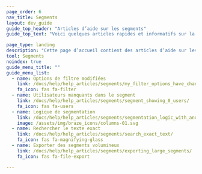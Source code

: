 ```yaml
---
page_order: 6
nav_title: Segments
layout: dev_guide
guide_top_header: "Articles d’aide sur les segments"
guide_top_text: "Voici quelques articles rapides et informatifs sur la logique de segmentation et les problèmes de filtrage. <br><br> Pour en savoir plus sur la façon d’utiliser la segmentation dans vos campagnes ou vos Canvas Braze, reportez-vous à notre section <a href='/docs/user_guide/engagement_tools/segments'>Segments</a>."

page_type: landing
description: "Cette page d’accueil contient des articles d’aide sur les problèmes courants liés aux segments."
tool: Segments
noindex: true
guide_menu_title: ""
guide_menu_list:
  - name: Options de filtre modifiées
    link: /docs/help/help_articles/segments/my_filter_options_have_changed/
    fa_icon: fas fa-filter
  - name: Utilisateurs manquants dans le segment
    link: /docs/help/help_articles/segments/segment_showing_0_users/
    fa_icon: fas fa-users
  - name: Logique de segmentation
    link: /docs/help/help_articles/segments/segmentation_logic_with_and_or/
    image: /assets/img/braze_icons/columns-01.svg
  - name: Rechercher le texte exact
    link: /docs/help/help_articles/segments/search_exact_text/
    fa_icon: fas fa-magnifying-glass
  - name: Exporter des segments volumineux
    link: /docs/help/help_articles/segments/exporting_large_segments/
    fa_icon: fas fa-file-export

---
```

